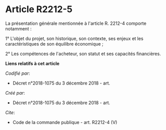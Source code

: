 # Article R2212-5

La présentation générale mentionnée à l'article R. 2212-4 comporte notamment : 

1° L'objet du projet, son historique, son contexte, ses enjeux et les caractéristiques de son équilibre économique ; 

2° Les compétences de l'acheteur, son statut et ses capacités financières.

**Liens relatifs à cet article**

_Codifié par_:

  - Décret n°2018-1075 du 3 décembre 2018 - art.

_Créé par_:

  - Décret n°2018-1075 du 3 décembre 2018 - art.

_Cite_:

  - Code de la commande publique - art. R2212-4 (V)
